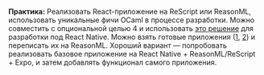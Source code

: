 **Практика:** Реализовать React-приложение на ReScript или ReasonML,
использовать уникальные фичи OCaml в процессе разработки.
Можно совместить с опциональной целью 4 и использовать [это решение](https://reason-react-native.github.io/) для
разработки под React Native. Можно взять готовые приложения ([1](https://github.com/async-labs/builderbook/tree/master), [2](https://github.com/gothinkster/realworld)) и
переписать их на ReasonML. Хороший вариант — попробовать реализовать
базовое приложение на React Native + ReasonML/ReScript + Expo, и затем
добавлять функционал самого приложения.
